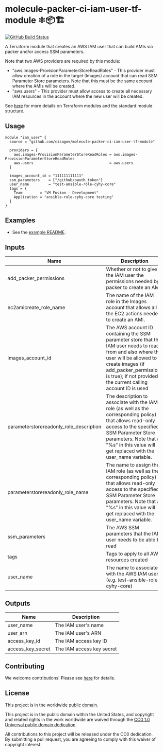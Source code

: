 # molecule-packer-ci-iam-user-tf-module ⚛️📦🏗 #

[![GitHub Build Status](https://github.com/cisagov/molecule-packer-ci-iam-user-tf-module/workflows/build/badge.svg)](https://github.com/cisagov/molecule-packer-ci-iam-user-tf-module/actions)

A Terraform module that creates an AWS IAM user that can build AMIs via
packer and/or access SSM parameters.

Note that two AWS providers are required by this module:

* "aws.images-ProvisionParameterStoreReadRoles" - This provider must allow
  creation of a role in the target (Images) account that can read SSM
  Parameter Store parameters.  Note that this must be the same account where
  the AMIs will be created.
* "aws.users" - This provider must allow access to create all necessary IAM
  resources in the account where the new user will be created.

See [here](https://www.terraform.io/docs/modules/index.html) for more
details on Terraform modules and the standard module structure.

## Usage ##

```hcl
module "iam_user" {
  source = "github.com/cisagov/molecule-packer-ci-iam-user-tf-module"

  providers = {
    aws.images-ProvisionParameterStoreReadRoles = aws.images-ProvisionParameterStoreReadRoles
    aws.users                                   = aws.users
  }

  images_account_id = "111111111111"
  ssm_parameters    = ["/github/oauth_token"]
  user_name         = "test-ansible-role-cyhy-core"
  tags = {
    Team        = "VM Fusion - Development"
    Application = "ansible-role-cyhy-core testing"
  }
}
```

## Examples ##

* See the [example README](examples/README.md).

## Inputs ##

| Name | Description | Type | Default | Required |
|------|-------------|:----:|:-------:|:--------:|
| add_packer_permissions | Whether or not to give the IAM user the permissions needed by packer to create an AMI | bool | `false` | no |
| ec2amicreate_role_name | The name of the IAM role in the Images account that allows all of the EC2 actions needed to create an AMI. | string | `EC2AMICreate` | no |
| images_account_id | The AWS account ID containing the SSM parameter store that the IAM user needs to read from and also where the user will be allowed to create images (if add_packer_permissions is true); if not provided, the current calling account ID is used | string | ID of calling account | no |
| parameterstorereadonly_role_description | The description to associate with the IAM role (as well as the corresponding policy) that allows read-only access to the specified SSM Parameter Store parameters.  Note that a \"%s\" in this value will get replaced with the user_name variable. | string | `Allows read-only access to SSM Parameter Store parameters required for %s.` | no |
| parameterstorereadonly_role_name | The name to assign the IAM role (as well as the corresponding policy) that allows read-only access to the specified SSM Parameter Store parameters.  Note that a \"%s\" in this value will get replaced with the user_name variable. | string | `ParameterStoreReadOnly-%s` | no |
| ssm_parameters | The AWS SSM parameters that the IAM user needs to be able to read | list(string) | | yes |
| tags | Tags to apply to all AWS resources created | map(string) | `{}` | no |
| user_name | The name to associate with the AWS IAM user (e.g. test-ansible-role-cyhy-core) | string | | yes |

## Outputs ##

| Name | Description |
|------|-------------|
| user_name | The IAM user's name |
| user_arn | The IAM user's ARN |
| access_key_id | The IAM access key ID |
| access_key_secret | The IAM access key secret |

## Contributing ##

We welcome contributions!  Please see [here](CONTRIBUTING.md) for
details.

## License ##

This project is in the worldwide [public domain](LICENSE).

This project is in the public domain within the United States, and
copyright and related rights in the work worldwide are waived through
the [CC0 1.0 Universal public domain
dedication](https://creativecommons.org/publicdomain/zero/1.0/).

All contributions to this project will be released under the CC0
dedication. By submitting a pull request, you are agreeing to comply
with this waiver of copyright interest.
